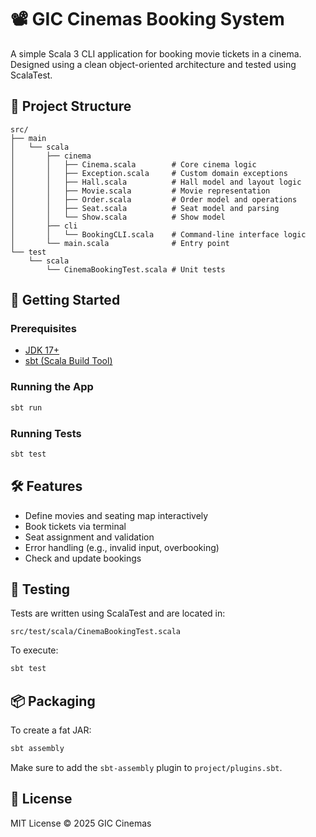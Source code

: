 # 📽️ GIC Cinemas Booking System

A simple Scala 3 CLI application for booking movie tickets in a cinema. Designed using a clean object-oriented architecture and tested using ScalaTest.

## 📁 Project Structure

```
src/
├── main
│   └── scala
│       ├── cinema
│       │   ├── Cinema.scala        # Core cinema logic
│       │   ├── Exception.scala     # Custom domain exceptions
│       │   ├── Hall.scala          # Hall model and layout logic
│       │   ├── Movie.scala         # Movie representation
│       │   ├── Order.scala         # Order model and operations
│       │   ├── Seat.scala          # Seat model and parsing
│       │   └── Show.scala          # Show model
│       ├── cli
│       │   └── BookingCLI.scala    # Command-line interface logic
│       └── main.scala              # Entry point
└── test
    └── scala
        └── CinemaBookingTest.scala # Unit tests
```

## 🚀 Getting Started

### Prerequisites

- [JDK 17+](https://adoptium.net/)
- [sbt (Scala Build Tool)](https://www.scala-sbt.org/)

### Running the App

```bash
sbt run
```

### Running Tests

```bash
sbt test
```

## 🛠 Features

- Define movies and seating map interactively
- Book tickets via terminal
- Seat assignment and validation
- Error handling (e.g., invalid input, overbooking)
- Check and update bookings

## 🧪 Testing

Tests are written using ScalaTest and are located in:

```
src/test/scala/CinemaBookingTest.scala
```

To execute:

```bash
sbt test
```

## 📦 Packaging

To create a fat JAR:

```bash
sbt assembly
```

Make sure to add the `sbt-assembly` plugin to `project/plugins.sbt`.

## 📄 License

MIT License © 2025 GIC Cinemas
